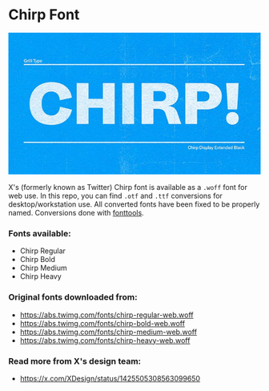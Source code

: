 # Chirp Font

![](images/chirp-grilli-type.jpg)

X's (formerly known as Twitter) Chirp font is available as a `.woff` font for web use. In this repo, you can find `.otf` and `.ttf` conversions for desktop/workstation use. All converted fonts have been fixed to be properly named. Conversions done with [fonttools](https://github.com/fonttools/fonttools).

### Fonts available:

* Chirp Regular
* Chirp Bold
* Chirp Medium
* Chirp Heavy

### Original fonts downloaded from:

* https://abs.twimg.com/fonts/chirp-regular-web.woff
* https://abs.twimg.com/fonts/chirp-bold-web.woff
* https://abs.twimg.com/fonts/chirp-medium-web.woff
* https://abs.twimg.com/fonts/chirp-heavy-web.woff

### Read more from X's design team:

* https://x.com/XDesign/status/1425505308563099650
